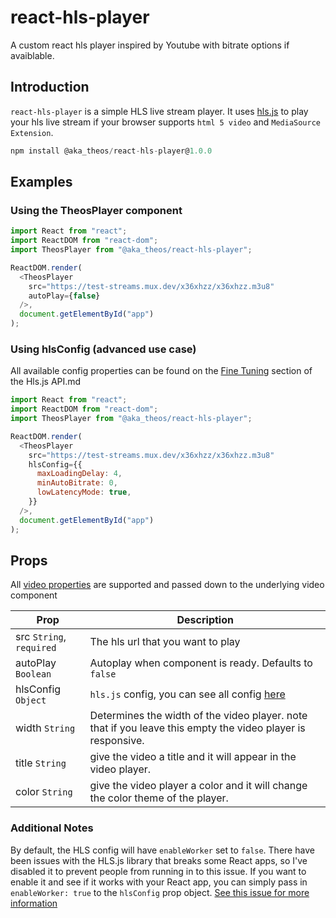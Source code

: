 # react-hls-player

A custom react hls player inspired by Youtube with bitrate options if avaiblable.

## Introduction

`react-hls-player` is a simple HLS live stream player.
It uses [hls.js](https://github.com/video-dev/hls.js) to play your hls live stream if your browser supports `html 5 video` and `MediaSource Extension`.

```javascript
npm install @aka_theos/react-hls-player@1.0.0
```

## Examples

### Using the TheosPlayer component

```javascript
import React from "react";
import ReactDOM from "react-dom";
import TheosPlayer from "@aka_theos/react-hls-player";

ReactDOM.render(
  <TheosPlayer
    src="https://test-streams.mux.dev/x36xhzz/x36xhzz.m3u8"
    autoPlay={false}
  />,
  document.getElementById("app")
);
```

### Using hlsConfig (advanced use case)

All available config properties can be found on the [Fine Tuning](https://github.com/video-dev/hls.js/blob/master/docs/API.md#fine-tuning) section of the Hls.js API.md

```javascript
import React from "react";
import ReactDOM from "react-dom";
import TheosPlayer from "@aka_theos/react-hls-player";

ReactDOM.render(
  <TheosPlayer
    src="https://test-streams.mux.dev/x36xhzz/x36xhzz.m3u8"
    hlsConfig={{
      maxLoadingDelay: 4,
      minAutoBitrate: 0,
      lowLatencyMode: true,
    }}
  />,
  document.getElementById("app")
);
```

## Props

All [video properties](https://www.w3schools.com/tags/att_video_poster.asp) are supported and passed down to the underlying video component

| Prop                     | Description                                                                                                             |
| ------------------------ | ----------------------------------------------------------------------------------------------------------------------- |
| src `String`, `required` | The hls url that you want to play                                                                                       |
| autoPlay `Boolean`       | Autoplay when component is ready. Defaults to `false`                                                                   |
| hlsConfig `Object`       | `hls.js` config, you can see all config [here](https://github.com/video-dev/hls.js/blob/master/docs/API.md#fine-tuning) |
| width `String`           | Determines the width of the video player. note that if you leave this empty the video player is responsive.             |
| title `String`           | give the video a title and it will appear in the video player.                                                          |
| color `String`           | give the video player a color and it will change the color theme of the player.                                         |

### Additional Notes

By default, the HLS config will have `enableWorker` set to `false`. There have been issues with the HLS.js library that breaks some React apps, so I've disabled it to prevent people from running in to this issue. If you want to enable it and see if it works with your React app, you can simply pass in `enableWorker: true` to the `hlsConfig` prop object. [See this issue for more information](https://github.com/video-dev/hls.js/issues/2064)
